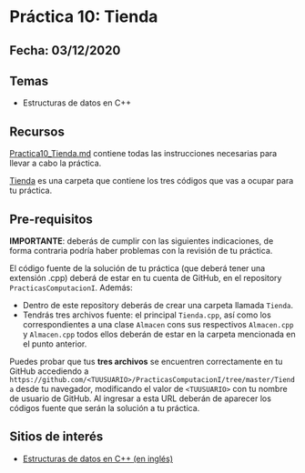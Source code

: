# Práctica 10: Tienda

## Fecha: 03/12/2020

## Temas
* Estructuras de datos en C++

## Recursos

[Practica10_Tienda.md](Practica10_Tienda.md) contiene todas las instrucciones necesarias para llevar a cabo la práctica.

[Tienda](Tienda) es una carpeta que contiene los tres códigos que vas a ocupar para tu práctica.

## Pre-requisitos

**IMPORTANTE**: deberás de cumplir con las siguientes indicaciones, de forma contraria podría haber problemas con la revisión de tu práctica.

El código fuente de la solución de tu práctica (que deberá tener una extensión .cpp) deberá de estar en tu cuenta de GitHub, en el repository `PracticasComputacionI`. Además:
* Dentro de este repository deberás de crear una carpeta llamada `Tienda`.
* Tendrás tres archivos fuente: el principal `Tienda.cpp`, así como los correspondientes a una clase `Almacen` cons sus respectivos `Almacen.cpp` y `Almacen.cpp` todos ellos deberán de estar en la carpeta mencionada en el punto anterior.

Puedes probar que tus **tres archivos** se encuentren correctamente en tu GitHub accediendo a `https://github.com/<TUUSUARIO>/PracticasComputacionI/tree/master/Tienda` desde tu navegador, modificando el valor de `<TUUSUARIO>` con tu nombre de usuario de GitHub. Al ingresar a esta URL deberán de aparecer los códigos fuente que serán la solución a tu práctica.

## Sitios de interés

* [Estructuras de datos en C++ (en inglés)](http://www.cplusplus.com/doc/tutorial/structures/)
